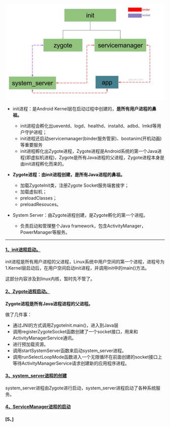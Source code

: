 ![系统进程](https://github.com/chen-eugene/Android-Interview/blob/master/image/android-booting.jpg)

- init进程：是Android Kernel层在启动过程中创建的，**是所有用户进程的鼻祖。**
  - init进程会孵化出ueventd、logd、healthd、installd、adbd、lmkd等用户守护进程；
  - init进程还启动servicemanager(binder服务管家)、bootanim(开机动画)等重要服务
  - init进程孵化出Zygote进程，Zygote进程是Android系统的第一个Java进程(即虚拟机进程)，Zygote是所有Java进程的父进程，Zygote进程本身是由init进程孵化而来的。

- **Zygote进程：由init进程创建，是所有Java进程的鼻祖。**
  - 加载ZygoteInit类，注册Zygote Socket服务端套接字；
  - 加载虚拟机；
  - preloadClasses；
  - preloadResouces。
  
- System Server：由Zygote进程创建，是Zygote孵化的第一个进程。
  - 负责启动和管理整个Java framework，包含ActivityManager，PowerManager等服务。

**************************

#### [1、init进程启动。](http://gityuan.com/2016/02/05/android-init/)

  init进程是所有用户进程的父进程，Linux系统中用户空间的第一个进程，进程号为1.Kernel层启动后，在用户空间启动init进程，并调用init中的main()方法。
  
  这部分内容涉及到linux内核，暂时先不管了。
  
#### [2、Zygote进程启动。](http://gityuan.com/2016/02/13/android-zygote/)

  **Zygote进程是所有Java进程进程的父进程。**
  
  做了几件事：
  - 通过JNI的方式调用ZygoteInit.main()，进入到Java层
  - 调用registerZygoteSocket函数创建了一个socket接口，用来和ActivityManagerService通讯。
  - 进行预加载资源。
  - 调用startSystemServer函数来启动system_server进程。
  - 调用runSelectLoopMode函数进入一个无限循环在前面创建的socket接口上等待ActivityManagerService请求创建新的应用程序进程。
  
#### [3、system_server进程的创建](http://gityuan.com/2016/02/14/android-system-server/)
  
  system_server进程由Zygote进行启动，system_server进程启动了各种系统服务。
  
#### [4、ServiceManager进程的启动](http://gityuan.com/2015/11/07/binder-start-sm/)
  
  
#### [5、]
  
  
  
  


